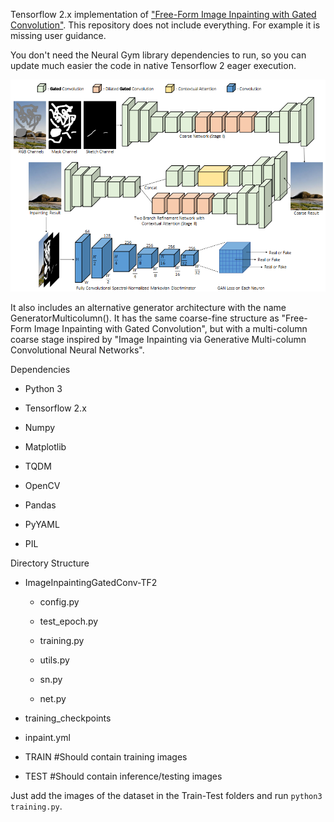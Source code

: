 Tensorflow 2.x implementation of ["Free-Form Image Inpainting with Gated Convolution"](https://github.com/JiahuiYu/generative_inpainting). 
This repository does not include everything. For example it is missing user guidance. 

You don't need the Neural Gym library dependencies to run, so you can update much easier the code in native Tensorflow 2 eager execution. 

![DeepFill v2 Architecture](gated_architecture.PNG)

It also includes an alternative generator architecture with the name GeneratorMulticolumn(). It has the same coarse-fine structure as "Free-Form Image Inpainting with Gated Convolution", but with a multi-column coarse stage inspired by "Image Inpainting via Generative Multi-column Convolutional Neural Networks".

Dependencies

* Python 3

* Tensorflow 2.x

* Numpy 

* Matplotlib

* TQDM

* OpenCV

* Pandas

* PyYAML

* PIL
    
Directory Structure

- ImageInpaintingGatedConv-TF2

    - config.py

    - test_epoch.py

    - training.py

    - utils.py

    - sn.py

    - net.py

- training_checkpoints

- inpaint.yml

- TRAIN #Should contain training images 

- TEST  #Should contain inference/testing images

Just add the images of the dataset in the Train-Test folders and run  ``python3 training.py``.
